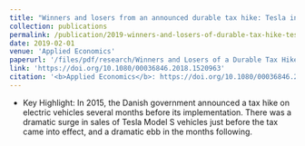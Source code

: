 ```yaml
---
title: "Winners and losers from an announced durable tax hike: Tesla in Denmark"
collection: publications
permalink: /publication/2019-winners-and-losers-of-durable-tax-hike-tesla-in-denmark
date: 2019-02-01
venue: 'Applied Economics'
paperurl: '/files/pdf/research/Winners and Losers of a Durable Tax Hike Tesla in Denmark.pdf'
link: 'https://doi.org/10.1080/00036846.2018.1520963'
citation: '<b>Applied Economics</b>: https://doi.org/10.1080/00036846.2018.1520963'
---
```

* Key Highlight: In 2015, the Danish government announced a tax hike on electric vehicles several months before its implementation. There was a dramatic surge in sales of Tesla Model S vehicles just before the tax came into effect, and a dramatic ebb in the months following.

